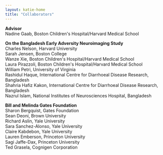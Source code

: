 ```yaml
---
layout: katie-home
title: "Collaborators"
---
```


<span style="font-weight: bold; font-size:1em;">Advisor</span>  
Nadine Gaab, Boston Children's Hospital/Harvard Medical School   
  

<span style="font-weight: bold; font-size:1em;">On the Bangladesh Early Adversity Neuroimaging Study</span>  
Charles Nelson, Harvard University  
Sarah Jensen, Boston College  
Wanze Xie, Boston Children's Hospital/Harvard Medical School  
Laura Pirazzoli, Boston Children's Hospital/Harvard Medical School  
William Petri, University of Virginia  
Rashidul Haque, International Centre for Diarrhoeal Disease Research, Bangladesh  
Shahria Hafiz Kakon, International Centre for Diarrhoeal Disease Research, Bangladesh  
Nazrul Islam, National Institutes of Neurosciences Hospital, Bangladesh  
  

<span style="font-weight: bold; font-size:1em;">Bill and Melinda Gates Foundation</span>  
Sharon Bergquist, Gates Foundation  
Sean Deoni, Brown University  
Richard Aslin, Yale University  
Sara Sanchez-Alonso, Yale University  
Claire Kabdebon, Yale University  
Lauren Emberson, Princeton University   
Sagi Jaffe-Dax, Princeton University  
Ted Grasela, Cognigen Corporation


<!--stackedit_data:
eyJoaXN0b3J5IjpbLTYxOTc0MjMyOCwxODcwOTgyMzI2LDc4Nz
Q2NjY0N119
-->
